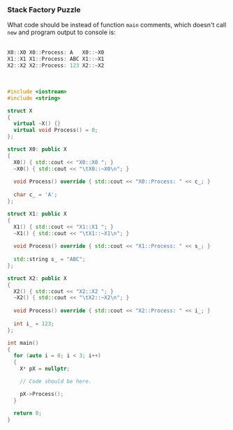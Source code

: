 ### Stack Factory Puzzle

What code should be instead of function `main` comments, which doesn't call `new` and program output to console is:<br/><br/>
```C++
X0::X0 X0::Process: A   X0::~X0
X1::X1 X1::Process: ABC	X1::~X1
X2::X2 X2::Process: 123	X2::~X2
```
<br/>

```C++
#include <iostream>
#include <string>

struct X
{
  virtual ~X() {}
  virtual void Process() = 0;
};

struct X0: public X
{
  X0() { std::cout << "X0::X0 "; }
  ~X0() { std::cout << "\tX0::~X0\n"; }
    
  void Process() override { std::cout << "X0::Process: " << c_; }
  
  char c_ = 'A';
};

struct X1: public X
{
  X1() { std::cout << "X1::X1 "; }
  ~X1() { std::cout << "\tX1::~X1\n"; }
    
  void Process() override { std::cout << "X1::Process: " << s_; }
  
  std::string s_ = "ABC";
};

struct X2: public X
{
  X2() { std::cout << "X2::X2 "; }
  ~X2() { std::cout << "\tX2::~X2\n"; }
    
  void Process() override { std::cout << "X2::Process: " << i_; }
  
  int i_ = 123;
};

int main()
{
  for (auto i = 0; i < 3; i++)
  {
    X* pX = nullptr;

    // Code should be here.

    pX->Process();
  }

  return 0;
}
